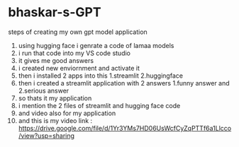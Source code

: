 # bhaskar-s-GPT


steps of creating my own gpt model application 
1. using hugging face i genrate a code of lamaa models
2. i run that code into my VS code studio
3. it gives me good answers
4. i created new enviornment and activate it
5. then i installed 2 apps into this 1.streamlit 2.huggingface
6. then i created a streamlit application with 2 answers 1.funny answer and 2.serious answer
7. so thats it my application
8. i mention the 2 files of streamlit and hugging face code
9. and video also for my application
10. and this is my video link : https://drive.google.com/file/d/1Yr3YMs7HD06UsWcfCyZqPTTf6a1Llcco/view?usp=sharing
